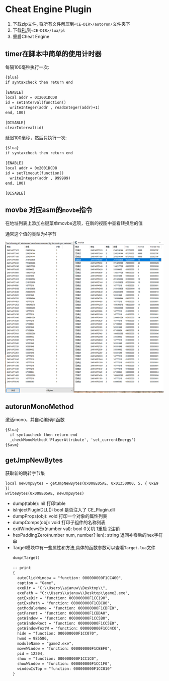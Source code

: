 # Cheat Engine Plugin

1. 下载zip文件, 将所有文件解压到`<CE-DIR>/autorun/`文件夹下
2. 下载[PL](https://github.com/lunarmodules/Penlight/tree/master/lua/pl)到`<CE-DIR>/lua/pl`
3. 重启Cheat Engine

## timer在脚本中简单的使用计时器

每隔100毫秒执行一次:
```
{$lua}
if syntaxcheck then return end

[ENABLE]
local addr = 0x2001DCD8
id = setInterval(function()
  writeInteger(addr , readInteger(addr)+1)
end, 100)

[DISABLE]
clearInterval(id)
```

延迟100毫秒，然后只执行一次:
```
{$lua}
if syntaxcheck then return end

[ENABLE]
local addr = 0x2001DCD8
id = setTimeout(function()
  writeInteger(addr , 999999)
end, 100)

[DISABLE]
```

## movbe 对应asm的`movbe`指令

在地址列表上添加右键菜单movbe选项，在新的视图中查看转换后的值

通常这个值的类型为4字节

![](./images/2020-06-25-18-01-36.png)


## autorunMonoMethod
激活mono，并自动编译jit函数
```
{$lua}
  if syntaxcheck then return end
  _checkMonoMethod('PlayerAttribute', 'set_currentEnergy')
{$asm}
```

## getJmpNewBytes
获取新的跳转字节集
```
local newJmpBytes = getJmpNewBytes(0x008E05AE, 0x01350000, 5, { 0xE9 })
writeBytes(0x008E05AE, newJmpBytes)
```

- dump(table): nil  打印table
- isInjectPluginDLL(): bool 是否注入了 CE_Plugin.dll
- dumpProps(obj): void  打印一个对象的属性列表
- dumpComps(obj): void  打印子组件的名称列表
- exitWindowsEx(number val): bool  0关机 1重启 2注销 
- hexPaddingZero(number num, number? len): string 返回补零后的hex字符串
- Target模块中有一些属性和方法,具体的函数参数可以查看`Target.lua`文件
    ```
    dump(Target)

    -- print
    {
      autoClickWindow = "function: 000000000F1CC400",
      caption = "Game",
      exeDir = "C:\\Users\\ajanuw\\Desktop\\",
      exePath = "C:\\Users\\ajanuw\\Desktop\\game2.exe",
      getExeDir = "function: 000000000F1CC190",
      getExePath = "function: 000000000F1CBC80",
      getModuleName = "function: 000000000F1CBFE0",
      getParent = "function: 000000000F1CBDA0",
      getWindow = "function: 000000000F1CC5B0",
      getWindowRect = "function: 000000000F1CC5E0",
      getWindowTextW = "function: 000000000F1CC4C0",
      hide = "function: 000000000F1CC070",
      hwnd = 985586,
      moduleName = "game2.exe",
      moveWindow = "function: 000000000F1CBEF0",
      pid = 12204,
      show = "function: 000000000F1CC1C0",
      showWindow = "function: 000000000F1CC1F0",
      windowIsTop = "function: 000000000F1CC010"
    }
    ```